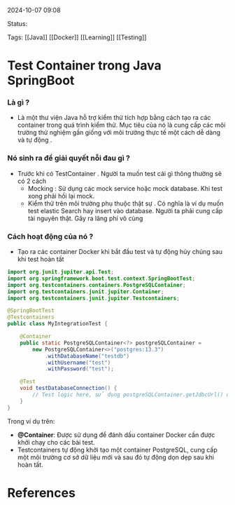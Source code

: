 
2024-10-07 09:08

Status:

Tags:  [[Java]] [[Docker]] [[Learning]] [[Testing]]
# Test Container trong Java SpringBoot

### Là gì ?
- Là một thư viện Java hỗ trợ kiểm thử tích hợp bằng cách tạo ra các container trong quá trình kiểm thử. Mục tiêu của nó là cung cấp các môi trường thử nghiệm gần giống với môi trường thực tế một cách dễ dàng và tự động .
### Nó sinh ra để giải quyết nỗi đau gì ?
- Trước khi có TestContainer . Người ta muốn test cái gì thông thường sẽ có 2 cách
  - Mocking : Sử dụng các mock service hoặc mock database. Khi test xong phải hồi lại mock.
  - Kiểm thử trên môi trường phụ thuộc thật sự . Có nghĩa là ví dụ muốn test elastic Search hay insert vào database. Người ta phải cung cấp tài nguyên thật. Gây ra lãng phí vô cùng
### Cách hoạt động của nó ?
- Tạo ra các container Docker khi bắt đầu test và tự động hủy chúng sau khi test hoàn tất
```java
import org.junit.jupiter.api.Test;
import org.springframework.boot.test.context.SpringBootTest;
import org.testcontainers.containers.PostgreSQLContainer;
import org.testcontainers.junit.jupiter.Container;
import org.testcontainers.junit.jupiter.Testcontainers;

@SpringBootTest
@Testcontainers
public class MyIntegrationTest {

    @Container
    public static PostgreSQLContainer<?> postgreSQLContainer = 
        new PostgreSQLContainer<>("postgres:13.3")
            .withDatabaseName("testdb")
            .withUsername("test")
            .withPassword("test");

    @Test
    void testDatabaseConnection() {
        // Test logic here, sử dụng postgreSQLContainer.getJdbcUrl() để kết nối tới cơ sở dữ liệu
    }
}

```

Trong ví dụ trên:

- **@Container**: Được sử dụng để đánh dấu container Docker cần được khởi chạy cho các bài test.
- Testcontainers tự động khởi tạo một container PostgreSQL, cung cấp một môi trường cơ sở dữ liệu mới và sau đó tự động dọn dẹp sau khi hoàn tất.
# References





